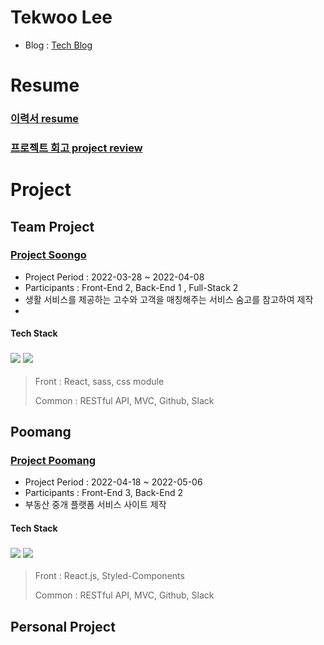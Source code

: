 # Tekwoo Lee
- Blog : [Tech Blog](https://0teklee.github.io/)

# Resume

### [이력서 resume](https://short-agreement-80a.notion.site/973d2eecb6de4b739edd55f1ed689efc)
### [프로젝트 회고 project review](https://short-agreement-80a.notion.site/a804940141cb48e68ed85c1fc7f70f00)

# Project

## Team Project

### [Project Soongo](https://github.com/0teklee/soongo-project-front)

- Project Period : 2022-03-28 ~ 2022-04-08
- Participants : Front-End 2, Back-End 1 , Full-Stack 2
- 생활 서비스를 제공하는 고수와 고객을 매칭해주는 서비스 숨고를 참고하여 제작
- 

#### Tech Stack
### <img src="https://img.shields.io/badge/JavaScript-F7DF1E?style=flatsquare&logo=Javascript&logoColor=white"> <img src="https://img.shields.io/badge/React-61dafb?style=flatsquare&logo=React&logoColor=white">
> Front : React, sass, css module
> 
> Common : RESTful API, MVC, Github, Slack


## Poomang

### [Project Poomang](https://github.com/0teklee/Poomuh-front)

- Project Period : 2022-04-18 ~ 2022-05-06
- Participants : Front-End 3, Back-End 2
- 부동산 중개 플랫폼 서비스 사이트 제작

#### Tech Stack
### <img src="https://img.shields.io/badge/JavaScript-F7DF1E?style=flatsquare&logo=Javascript&logoColor=white"> <img src="https://img.shields.io/badge/React-61dafb?style=flatsquare&logo=React&logoColor=white">

> Front : React.js, Styled-Components
>
> Common : RESTful API, MVC, Github, Slack

## Personal Project

